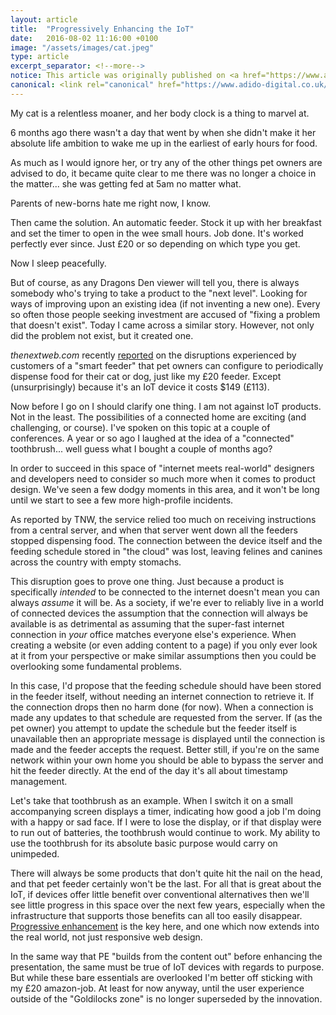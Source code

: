 ```yaml
---
layout: article
title:  "Progressively Enhancing the IoT"
date:   2016-08-02 11:16:00 +0100
image: "/assets/images/cat.jpeg"
type: article
excerpt_separator: <!--more-->
notice: This article was originally published on <a href="https://www.adido-digital.co.uk/blog/progressive-enhancement-more-than-just-web-design/">adido-digital.co.uk</a> on 27th July 2016.
canonical: <link rel="canonical" href="https://www.adido-digital.co.uk/blog/great-user-experiences-help-you-live-longer/" />
---
```

<p>My cat is a relentless moaner, and her body clock is a thing to marvel at.</p>
<p>6 months ago there wasn't a day that went by when she didn't make it her absolute life ambition to wake me up in the earliest of early hours for food.</p>
<!--more-->
<p>As much as I would ignore her, or try any of the other things pet owners are advised to do, it became quite clear to me there was no longer a choice in the matter... she was getting fed at 5am no matter what.</p>
<p>Parents of new-borns hate me right now, I know.</p>
<p>Then came the solution. An automatic feeder. Stock it up with her breakfast and set the timer to open in the wee small hours. Job done. It's worked perfectly ever since. Just £20 or so depending on which type you get.</p>
<p>Now I sleep peacefully.</p>
<p>But of course, as any Dragons Den viewer will tell you, there is always somebody who's trying to take a product to the "next level". Looking for ways of improving upon an existing idea (if not inventing a new one). Every so often those people seeking investment are accused of "fixing a problem that doesn't exist". Today I came across a similar story. However, not only did the problem not exist, but it created one.</p>
<p><em>thenextweb.com</em> recently <a href="http://thenextweb.com/gadgets/2016/07/27/this-is-why-im-still-wary-of-the-internet-of-things/">reported</a> on the disruptions experienced by customers of a "smart feeder" that pet owners can configure to periodically dispense food for their cat or dog, just like my £20 feeder. Except (unsurprisingly) because it's an IoT device it costs $149 (£113).</p>
<p>Now before I go on I should clarify one thing. I am not against IoT products. Not in the least. The possibilities of a connected home are exciting (and challenging, or course). I've spoken on this topic at a couple of conferences. A year or so ago I laughed at the idea of a "connected" toothbrush... well guess what I bought a couple of months ago?</p>
<p>In order to succeed in this space of "internet meets real-world" designers and developers need to consider so much more when it comes to product design. We've seen a few dodgy moments in this area, and it won't be long until we start to see a few more high-profile incidents.</p>
<p>As reported by TNW, the service relied too much on receiving instructions from a central server, and when that server went down all the feeders stopped dispensing food. The connection between the device itself and the feeding schedule stored in "the cloud" was lost, leaving felines and canines across the country with empty stomachs.</p>
<p>This disruption goes to prove one thing. Just because a product is specifically <em>intended</em> to be connected to the internet doesn't mean you can always <em>assume</em> it will be. As a society, if we're ever to reliably live in a world of connected devices the assumption that the connection will always be available is as detrimental as assuming that the super-fast internet connection in <em>your</em> office matches everyone else's experience. When creating a website (or even adding content to a page) if you only ever look at it from your perspective or make similar assumptions then you could be overlooking some fundamental problems.</p>
<p>In this case, I'd propose that the feeding schedule should have been stored in the feeder itself, without needing an internet connection to retrieve it. If the connection drops then no harm done (for now). When a connection is made any updates to that schedule are requested from the server. If (as the pet owner) you attempt to update the schedule but the feeder itself is unavailable then an appropriate message is displayed until the connection is made and the feeder accepts the request. Better still, if you're on the same network within your own home you should be able to bypass the server and hit the feeder directly. At the end of the day it's all about timestamp management.</p>
<p>Let's take that toothbrush as an example. When I switch it on a small accompanying screen displays a timer, indicating how good a job I'm doing with a happy or sad face. If I were to lose the display, or if that display were to run out of batteries, the toothbrush would continue to work. My ability to use the toothbrush for its absolute basic purpose would carry on unimpeded.</p>
<p>There will always be some products that don't quite hit the nail on the head, and that pet feeder certainly won't be the last. For all that is great about the IoT, if devices offer little benefit over conventional alternatives then we'll see little progress in this space over the next few years, especially when the infrastructure that supports those benefits can all too easily disappear. <a href="http://alistapart.com/article/understandingprogressiveenhancement" target="_blank">Progressive enhancement</a> is the key here, and one which now extends into the real world, not just responsive web design.</p>
<p>In the same way that PE "builds from the content out" before enhancing the presentation, the same must be true of IoT devices with regards to purpose. But while these bare essentials are overlooked I'm better off sticking with my £20 amazon-job. At least for now anyway, until the user experience outside of the "Goldilocks zone" is no longer superseded by the innovation.</p>
